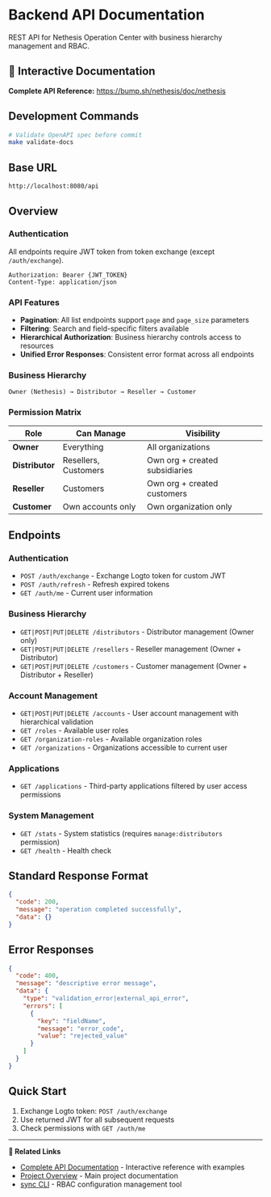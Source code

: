 # Backend API Documentation

REST API for Nethesis Operation Center with business hierarchy management and RBAC.

## 📖 Interactive Documentation
**Complete API Reference:** https://bump.sh/nethesis/doc/nethesis

## Development Commands
```bash
# Validate OpenAPI spec before commit
make validate-docs
```

## Base URL
```
http://localhost:8080/api
```

## Overview

### Authentication
All endpoints require JWT token from token exchange (except `/auth/exchange`).
```
Authorization: Bearer {JWT_TOKEN}
Content-Type: application/json
```

### API Features
- **Pagination**: All list endpoints support `page` and `page_size` parameters
- **Filtering**: Search and field-specific filters available
- **Hierarchical Authorization**: Business hierarchy controls access to resources
- **Unified Error Responses**: Consistent error format across all endpoints

### Business Hierarchy
```
Owner (Nethesis) → Distributor → Reseller → Customer
```

### Permission Matrix
| Role | Can Manage | Visibility |
|------|------------|------------|
| **Owner** | Everything | All organizations |
| **Distributor** | Resellers, Customers | Own org + created subsidiaries |
| **Reseller** | Customers | Own org + created customers |
| **Customer** | Own accounts only | Own organization only |

## Endpoints

### Authentication
- `POST /auth/exchange` - Exchange Logto token for custom JWT
- `POST /auth/refresh` - Refresh expired tokens
- `GET /auth/me` - Current user information

### Business Hierarchy
- `GET|POST|PUT|DELETE /distributors` - Distributor management (Owner only)
- `GET|POST|PUT|DELETE /resellers` - Reseller management (Owner + Distributor)
- `GET|POST|PUT|DELETE /customers` - Customer management (Owner + Distributor + Reseller)

### Account Management
- `GET|POST|PUT|DELETE /accounts` - User account management with hierarchical validation
- `GET /roles` - Available user roles
- `GET /organization-roles` - Available organization roles
- `GET /organizations` - Organizations accessible to current user

### Applications
- `GET /applications` - Third-party applications filtered by user access permissions

### System Management
- `GET /stats` - System statistics (requires `manage:distributors` permission)
- `GET /health` - Health check

## Standard Response Format
```json
{
  "code": 200,
  "message": "operation completed successfully",
  "data": {}
}
```

## Error Responses
```json
{
  "code": 400,
  "message": "descriptive error message",
  "data": {
    "type": "validation_error|external_api_error",
    "errors": [
      {
        "key": "fieldName",
        "message": "error_code",
        "value": "rejected_value"
      }
    ]
  }
}
```

## Quick Start
1. Exchange Logto token: `POST /auth/exchange`
2. Use returned JWT for all subsequent requests
3. Check permissions with `GET /auth/me`

---

**🔗 Related Links**
- [Complete API Documentation](https://bump.sh/nethesis/doc/nethesis) - Interactive reference with examples
- [Project Overview](../README.md) - Main project documentation
- [sync CLI](../sync/README.md) - RBAC configuration management tool
